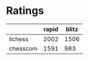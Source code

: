 # Ratings

|          | rapid | blitz |
|----------|-------|-------|
| lichess  | 2002 | 1506 |
| chesscom | 1591 | 983 |

